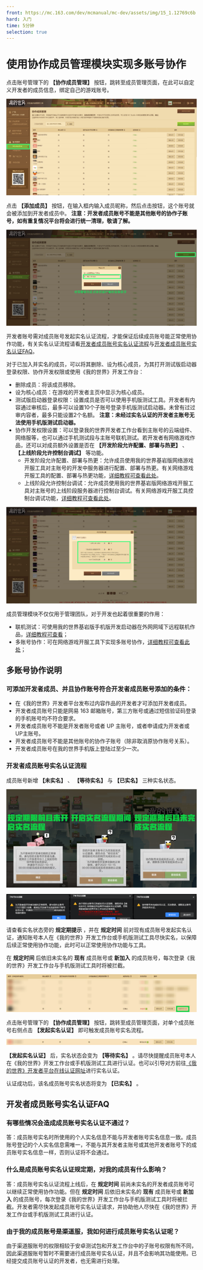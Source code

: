 ```yaml
---
front: https://mc.163.com/dev/mcmanual/mc-dev/assets/img/15_1.12769c6b.jpg
hard: 入门
time: 5分钟
selection: true
---
```


# 使用协作成员管理模块实现多账号协作

点击账号管理下的 **【协作成员管理】** 按钮，跳转至成员管理页面，在此可以自定义开发者的成员信息，绑定自己的游戏账号。

![61](./images/15_1.jpg)

点击 **【添加成员】** 按钮，在输入框内输入成员昵称，然后点击按钮，这个账号就会被添加到开发者成员中。 **注意：开发者成员账号不能是其他账号的协作子账号，如有重复情况平台将会进行统一清理，敬请了解。**

![62](./images/15_2.jpg)

开发者账号需对成员账号发起实名认证流程，才能保证后续成员账号能正常使用协作功能，有关实名认证流程请看[开发者成员账号实名认证流程](#开发者成员账号实名认证流程)与[开发者成员账号实名认证FAQ](#开发者成员账号实名认证FAQ)。

对于已加入并实名的成员，可以将其删除、设为核心成员，为其打开测试版启动器登录权限、协作开发权限或使用《我的世界》开发工作台：

- 删除成员：将该成员移除。
- 设为核心成员：在游戏的开发者主页中显示为核心成员。
- 测试版启动器登录权限：设置成员是否可以使用手机版测试工具。开发者有内容通过审核后，最多可以设置10个子账号登录手机版测试启动器。未曾有过过审内容者，最多只能设置2个名额。 **注意：未经过实名认证的开发者主账号无法使用手机版测试启动器。**
- 协作开发权限设置：可以登录我的世界开发者工作台看到主账号的云端组件、网络服等，也可以通过手机测试段与主账号联机测试。若开发者有网络游戏作品，还可以对成员额外设置是否在 **【开发阶段允许配置、部署与热更】** 、 **【上线阶段允许控制台调试】** 等功能。
  - 开发阶段允许配置、部署与热更：允许成员使用我的世界基岩版网络游戏开服工具对主账号的开发中服务器进行配置、部署与热更。有关网络游戏开服工具的配置、部署与热更功能，[详细教程可查看此处](../27-网络游戏/课程2：Apollo基础知识/第4节：部署.html#部署)。
  - 上线阶段允许控制台调试：允许成员使用我的世界基岩版网络游戏开服工具对主账号的上线阶段服务器进行控制台调试。有关网络游戏开服工具控制台调试功能，[详细教程可查看此处](../27-网络游戏/课程5：实用知识/第12节：控制台调试.html)。

![63](./images/15_3.jpg)

成员管理模块不仅仅用于管理团队，对于开发也起着很重要的作用：

- 联机测试：可使用我的世界基岩版手机版开发启动器在外网网域下远程联机作品，<a href="../../mconline/10-addon教程/第18章：打包导出你的作品/课程03.在手机和电脑上测试你的作品.html#使用开发者子母账号在手机测试端上联机" rel="noopenner">详细教程可查看</a>；
- 多账号协作：可在网络游戏开服工具下实现多账号协作，[详细教程可查看此处](../27-网络游戏/课程1：成为Apollo服主及相关准备/第7节：McStudio多账号协作.md)；



## 多账号协作说明

### 可添加开发者成员、并且协作账号符合开发者成员账号添加的条件：

- 在《我的世界》开发者平台发布过内容作品的开发者才可添加开发者成员。
- 开发者成员账号只能是网易 163 邮箱账号，第三方账号或通过短信验证码登录的手机账号均不符合要求。
- 开发者成员账号不能是开发者账号或者 UP 主账号，或者申请成为开发者或UP主账号。
- 开发者成员账号不能是其他账号的协作子账号（除非取消原协作账号关系）。
- 开发者成员账号在我的世界手机版上登陆过至少一次。



### 开发者成员账号实名认证流程

成员账号新增 **【未实名】** 、 **【等待实名】** 与 **【已实名】** 三种实名状态。

![未标题-1](./images/15_4.png)

![未标题-2](./images/15_5.png)

请查看实名状态旁的 **规定期提示** ，并在 **规定时间** 前对现有成员账号发起实名认证，通知账号本人在《我的世界》开发工作台或手机版测试工具尽快实名，以保障后续正常使用协作功能，此时可以正常使用协作功能与工具。

在 **规定时间** 后依旧未实名的 **现有** 成员账号或 **新加入** 的成员账号，每次登录《我的世界》开发工作台与手机版测试工具时将被拦截。

![POPO-screenshot-20220830-102613](./images/15_6.png)

点击账号管理下的 **【协作成员管理】** 按钮，跳转至成员管理页面，对单个成员账号右侧点击 **【发起实名认证】** 即可触发成员账号实名流程。

![POPO-screenshot-20220830-113504](./images/15_7.png)

**【发起实名认证】** 后，实名状态会变为 **【等待实名】** 。请尽快提醒成员账号本人在《我的世界》开发工作台或手机版测试工具进行认证。也可以引导对方前往[《我的世界》开发者平台在线认证网址](https://mcdev.webapp.163.com/#/subAccountAuth)进行实名认证。

认证成功后，该名成员账号实名状态将变为 **【已实名】** 。



## 开发者成员账号实名认证FAQ

### 有哪些情况会造成成员账号实名认证不通过？

答：成员账号实名时所使用的个人实名信息不能与开发者账号实名信息一致。成员账号登记的个人实名信息需唯一，不能与其开发者主账号或其他开发者账号下的成员账号实名信息一样，否则认证将不会通过。

### 什么是成员账号实名认证规定期，对我的成员有什么影响？

答：成员账号实名认证流程上线后，在 **规定时间** 前尚未实名的开发者成员账号可以继续正常使用协作功能。但在 **规定时间** 后依旧未实名的 **现有** 成员账号或 **新加入** 的成员账号，每次登录《我的世界》开发工作台与手机版测试工具时将被拦截。开发者需尽快发起成员账号实名认证请求，并协助他人尽快在《我的世界》开发工作台或手机版测试工具进行认证。

### 由于我的成员账号是渠道服，我如何进行成员账号实名认证呢？ 

由于渠道服账号的权限相较于安卓测试包和开发工作台中的子账号权限有所不同，因此渠道服账号暂时不需要进行成员账号实名认证，并且不会影响其功能使用。已经提交成员账号认证的开发者，也无需进行处理。